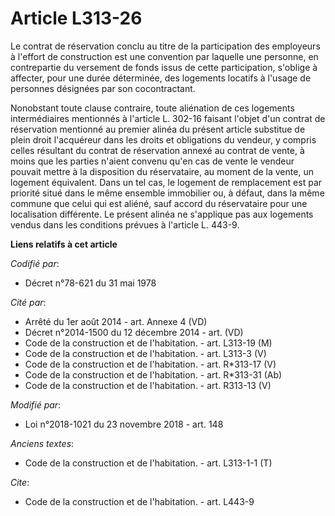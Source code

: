 # Article L313-26

Le contrat de réservation conclu au titre de la participation des employeurs à l'effort de construction est une convention
par laquelle une personne, en contrepartie du versement de fonds issus de cette participation, s'oblige à affecter, pour une
durée déterminée, des logements locatifs à l'usage de personnes désignées par son cocontractant.

Nonobstant toute clause contraire, toute aliénation de ces logements intermédiaires mentionnés à l'article L. 302-16 faisant
l'objet d'un contrat de réservation mentionné au premier alinéa du présent article substitue de plein droit l'acquéreur dans
les droits et obligations du vendeur, y compris celles résultant du contrat de réservation annexé au contrat de vente, à
moins que les parties n'aient convenu qu'en cas de vente le vendeur pouvait mettre à la disposition du réservataire, au
moment de la vente, un logement équivalent. Dans un tel cas, le logement de remplacement est par priorité situé dans le même
ensemble immobilier ou, à défaut, dans la même commune que celui qui est aliéné, sauf accord du réservataire pour une
localisation différente. Le présent alinéa ne s'applique pas aux logements vendus dans les conditions prévues à l'article L.
443-9.

**Liens relatifs à cet article**

_Codifié par_:

  - Décret n°78-621 du 31 mai 1978

_Cité par_:

  - Arrêté du 1er août 2014 - art. Annexe 4 (VD)
  - Décret n°2014-1500 du 12 décembre 2014 - art. (VD)
  - Code de la construction et de l'habitation. - art. L313-19 (M)
  - Code de la construction et de l'habitation. - art. L313-3 (V)
  - Code de la construction et de l'habitation. - art. R*313-17 (V)
  - Code de la construction et de l'habitation. - art. R*313-31 (Ab)
  - Code de la construction et de l'habitation. - art. R313-13 (V)

_Modifié par_:

  - Loi n°2018-1021 du 23 novembre 2018 - art. 148

_Anciens textes_:

  - Code de la construction et de l'habitation. - art. L313-1-1 (T)

_Cite_:

  - Code de la construction et de l'habitation. - art. L443-9

